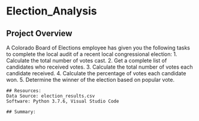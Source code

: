 # Election_Analysis
## Project Overview
  A Colorado Board of Elections employee has given you the following tasks to complete the local audit of a recent local congressional election:
    1. Calculate the total number of votes cast.
    2. Get a complete list of candidates who received votes.
    3. Calculate the total number of votes each candidate received.
    4. Calculate the percentage of votes each candidate won.
    5. Determine the winner of the election based on popular vote.
    
    ## Resources:
    Data Source: election_results.csv
    Software: Python 3.7.6, Visual Studio Code
    
    ## Summary:
    
